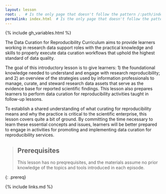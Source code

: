 ```yaml
---
layout: lesson
root: .  # Is the only page that doesn't follow the pattern /:path/index.html
permalink: index.html  # Is the only page that doesn't follow the pattern /:path/index.html
---
```


{% include gh_variables.html %}

The Data Curation for Reproducibility Curriculum aims to provide learners working in research data support roles with the practical knowledge and skills to properly execute data curation workflows that uphold the highest standard of data quality.

The goal of this introductory lesson is to give learners: 1) the foundational knowledge needed to understand and engage with research reproducibility; and 2) an overview of the strategies used by information professionals to manage, curate, and steward research data assets that serve as the evidence base for reported scientific findings. This lesson also prepares learners to perform data curation for reproducibility activities taught in follow-up lessons. 

To establish a shared understanding of what curating for reproducibility means and why the practice is critical to the scientific enterprise, this lesson covers quite a bit of ground. By committing the time necessary to learn these essential concepts and issues, learners will be better prepared to engage in activities for promoting and implementing data curation for reproducibility services.


> ## Prerequisites
> 
> This lesson has no preqrequisites, and the materials assume no prior knowledge of the topics and tools introduced in each episode.
> 
{: .prereq}

{% include links.md %}

